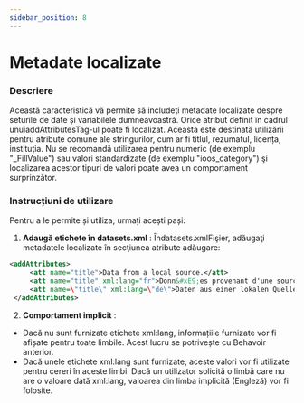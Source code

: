 ```yaml
---
sidebar_position: 8
---
```

# Metadate localizate

### Descriere
Această caracteristică vă permite să includeți metadate localizate despre seturile de date și variabilele dumneavoastră. Orice atribut definit în cadrul unuiaddAttributesTag-ul poate fi localizat. Aceasta este destinată utilizării pentru atribute comune ale stringurilor, cum ar fi titlul, rezumatul, licența, instituția. Nu se recomandă utilizarea pentru numeric (de exemplu "_FillValue") sau valori standardizate (de exemplu "ioos_category") şi localizarea acestor tipuri de valori poate avea un comportament surprinzător.

### Instrucțiuni de utilizare
Pentru a le permite și utiliza, urmați acești pași:

1.  **Adaugă etichete în datasets.xml** :
Îndatasets.xmlFişier, adăugaţi metadatele localizate în secţiunea atribute adăugare:
   ```xml
   <addAttributes>
        <att name="title">Data from a local source.</att>
        <att name="title" xml:lang="fr">Donn&#xE9;es provenant d'une source locale.</att>
        <att name=\"title\" xml:lang=\"de\">Daten aus einer lokalen Quelle.</att>
    </addAttributes>
   ```

2.  **Comportament implicit** :
   - Dacă nu sunt furnizate etichete xml:lang, informațiile furnizate vor fi afișate pentru toate limbile. Acest lucru se potrivește cu Behavoir anterior.
   - Dacă unele etichete xml:lang sunt furnizate, aceste valori vor fi utilizate pentru cereri în aceste limbi. Dacă un utilizator solicită o limbă care nu are o valoare dată xml:lang, valoarea din limba implicită (Engleză) vor fi folosite.
